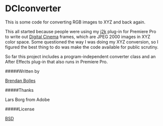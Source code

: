 DCIconverter
============

This is some code for converting RGB images to XYZ and back again.

This all started because people were using my [j2k](http://www.fnordware.com/j2k) plug-in for Premiere Pro to write out [Digital Cinema](http://en.wikipedia.org/wiki/Digital_Cinema_Package) frames, which are JPEG 2000 images in XYZ color space. Some questioned the way I was doing my XYZ conversion, so I figured the best thing to do was make the code available for public scrutiny.

So far this project includes a program-independent converter class and an After Effects plug-in that also runs in Premiere Pro.


#####Written by

[Brendan Bolles](http://github.com/fnordware/)


#####Thanks

Lars Borg from Adobe


#####License

[BSD](http://opensource.org/licenses/BSD-2-Clause)